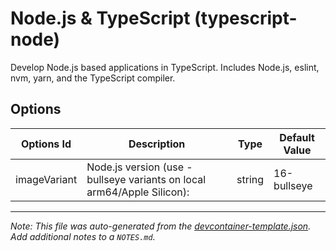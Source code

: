 
# Node.js & TypeScript (typescript-node)

Develop Node.js based applications in TypeScript. Includes Node.js, eslint, nvm, yarn, and the TypeScript compiler.

## Options

| Options Id | Description | Type | Default Value |
|-----|-----|-----|-----|
| imageVariant | Node.js version (use -bullseye variants on local arm64/Apple Silicon): | string | 16-bullseye |



---

_Note: This file was auto-generated from the [devcontainer-template.json](https://github.com/devcontainers/templates/blob/main/src/typescript-node/devcontainer-template.json).  Add additional notes to a `NOTES.md`._
